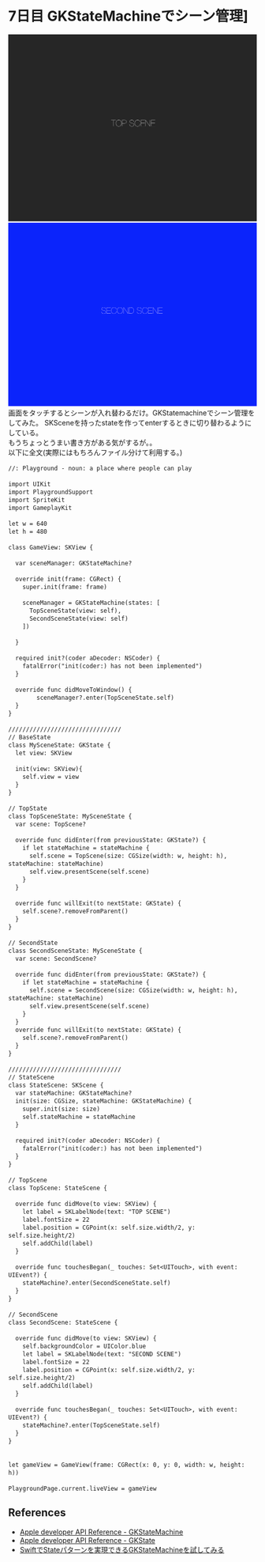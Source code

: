 # 7日目 GKStateMachineでシーン管理]

![1](images/1.png)
![2](images/2.png)
<br>
画面をタッチするとシーンが入れ替わるだけ。GKStatemachineでシーン管理をしてみた。
SKSceneを持ったstateを作ってenterするときに切り替わるようにしている。   
もうちょっとうまい書き方がある気がするが。。    
以下に全文(実際にはもちろんファイル分けて利用する。)


```
//: Playground - noun: a place where people can play

import UIKit
import PlaygroundSupport
import SpriteKit
import GameplayKit

let w = 640
let h = 480

class GameView: SKView {

  var sceneManager: GKStateMachine?

  override init(frame: CGRect) {
    super.init(frame: frame)

    sceneManager = GKStateMachine(states: [
      TopSceneState(view: self),
      SecondSceneState(view: self)
    ])

  }

  required init?(coder aDecoder: NSCoder) {
    fatalError("init(coder:) has not been implemented")
  }

  override func didMoveToWindow() {
		sceneManager?.enter(TopSceneState.self)
  }
}

////////////////////////////////
// BaseState
class MySceneState: GKState {
  let view: SKView

  init(view: SKView){
    self.view = view
  }
}

// TopState
class TopSceneState: MySceneState {
  var scene: TopScene?

  override func didEnter(from previousState: GKState?) {
    if let stateMachine = stateMachine {
      self.scene = TopScene(size: CGSize(width: w, height: h), stateMachine: stateMachine)
      self.view.presentScene(self.scene)
    }
  }

  override func willExit(to nextState: GKState) {
    self.scene?.removeFromParent()
  }
}

// SecondState
class SecondSceneState: MySceneState {
  var scene: SecondScene?

  override func didEnter(from previousState: GKState?) {
    if let stateMachine = stateMachine {
      self.scene = SecondScene(size: CGSize(width: w, height: h), stateMachine: stateMachine)
      self.view.presentScene(self.scene)
    }
  }
  override func willExit(to nextState: GKState) {
    self.scene?.removeFromParent()
  }
}

////////////////////////////////
// StateScene
class StateScene: SKScene {
  var stateMachine: GKStateMachine?
  init(size: CGSize, stateMachine: GKStateMachine) {
    super.init(size: size)
    self.stateMachine = stateMachine
  }

  required init?(coder aDecoder: NSCoder) {
    fatalError("init(coder:) has not been implemented")
  }
}

// TopScene
class TopScene: StateScene {

  override func didMove(to view: SKView) {
    let label = SKLabelNode(text: "TOP SCENE")
    label.fontSize = 22
    label.position = CGPoint(x: self.size.width/2, y: self.size.height/2)
    self.addChild(label)
  }

  override func touchesBegan(_ touches: Set<UITouch>, with event: UIEvent?) {
    stateMachine?.enter(SecondSceneState.self)
  }
}

// SecondScene
class SecondScene: StateScene {

  override func didMove(to view: SKView) {
    self.backgroundColor = UIColor.blue
    let label = SKLabelNode(text: "SECOND SCENE")
    label.fontSize = 22
    label.position = CGPoint(x: self.size.width/2, y: self.size.height/2)
    self.addChild(label)
  }

  override func touchesBegan(_ touches: Set<UITouch>, with event: UIEvent?) {
    stateMachine?.enter(TopSceneState.self)
  }
}


let gameView = GameView(frame: CGRect(x: 0, y: 0, width: w, height: h))

PlaygroundPage.current.liveView = gameView

```

## References
 - [Apple developer API Reference - GKStateMachine](https://developer.apple.com/reference/gameplaykit/gkstatemachin)
 - [Apple developer API Reference - GKState](https://developer.apple.com/reference/gameplaykit/gkstate)
 - [SwiftでStateパターンを実現できるGKStateMachineを試してみる](http://llcc.hatenablog.com/entry/2015/12/19/225417)
